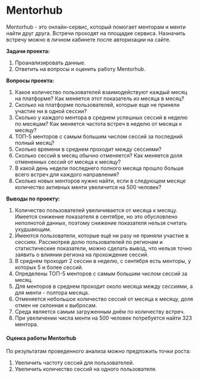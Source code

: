 # Mentorhub
Mentorhub - это онлайн-сервис, который помогает менторам и менти найти друг друга. Встречи проходят на площадке сервиса. Назначить встречу можно в личном кабинете после авторизации на сайте.

**Задачи проекта:**
1. Проанализировать данные.
2. Ответить на вопросы и оценить работу Mentorhub.

**Вопросы проекта:**
1. Какое количество пользователей взаимодействуют каждый месяц на платформе?
   Как меняется этот показатель из месяца в месяц?
2. Сколько на платформе пользователей, которые еще не приняли участие ни в одной сессии?
3. Сколько у каждого ментора в среднем успешных сессий в неделю по месяцам?
   Как меняется частота встреч в неделю от месяца к месяцу?
4. ТОП-5 менторов с самым большим числом сессий за последний полный месяц?
5. Сколько времени в среднем проходит между сессиями?
6. Сколько сессий в месяц обычно отменяется?
   Как меняется доля отмененных сессий от месяца к месяцу?
7. В какой день недели последнего полного месяца прошло больше всего встреч для каждого направления?
8. Сколько новых менторов нужно найти, если в следующем месяце количество активных менти увеличится на 500 человек?

**Выводы по проекту:**
1. Количество пользователей увеличивается от месяца к месяцу. Имеется снижение показателя в сентябре, но это обусловлено неполнотой данных, поэтому снижение показателя нельзя считать ухудшающим.
2. Имеются пользователи, которые ещё ни разу не приняли участие в сессиях. Рассмотрев долю пользователей по регионам и статистические показатели, можно сделать вывод, что нельзя точно заявить о влиянии региона на прохождение сессий.
3. В среднем проходит 2 сессии в неделю, с сентября есть менторы, у которых 5 и более сессий.
4. Определены ТОП-5 менторов с самым большим числом сессий за месяц.
5. Для менторов в среднем проходит около месяца между сессиями, а для менти - полтора месяца.
6. Отменяется небольшое количество сессий от месяца к месяцу, доля отмен не склонная к выбросам.
7. Среда является самым загруженным днём по количеству встреч.
8. При увеличении числа менти на 500 человек потребуется найти 323 ментора. 


#### Оценка работы Mentorhub
По результатам проведенного анализа можно предложить точки роста:
1. Увеличить частоту сессий для пользователей.
2. Увеличить количество сессий на одного пользователя.
